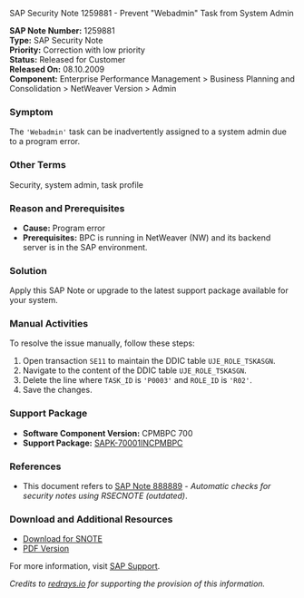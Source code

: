 SAP Security Note 1259881 - Prevent "Webadmin" Task from System Admin

**SAP Note Number:** 1259881  
**Type:** SAP Security Note  
**Priority:** Correction with low priority  
**Status:** Released for Customer  
**Released On:** 08.10.2009  
**Component:** Enterprise Performance Management > Business Planning and Consolidation > NetWeaver Version > Admin  

### Symptom
The `'Webadmin'` task can be inadvertently assigned to a system admin due to a program error.

### Other Terms
Security, system admin, task profile

### Reason and Prerequisites
- **Cause:** Program error
- **Prerequisites:** BPC is running in NetWeaver (NW) and its backend server is in the SAP environment.

### Solution
Apply this SAP Note or upgrade to the latest support package available for your system.  

### Manual Activities
To resolve the issue manually, follow these steps:
1. Open transaction `SE11` to maintain the DDIC table `UJE_ROLE_TSKASGN`.
2. Navigate to the content of the DDIC table `UJE_ROLE_TSKASGN`.
3. Delete the line where `TASK_ID` is `'P0003'` and `ROLE_ID` is `'R02'`.
4. Save the changes.

### Support Package
- **Software Component Version:** CPMBPC 700
- **Support Package:** [SAPK-70001INCPMBPC](https://me.sap.com/supportpackage/SAPK-70001INCPMBPC)

### References
- This document refers to [SAP Note 888889](https://me.sap.com/notes/888889) - *Automatic checks for security notes using RSECNOTE (outdated)*.

### Download and Additional Resources
- [Download for SNOTE](https://notesdownloads.sap.com/note/0040000007366642017)
- [PDF Version](https://userapps.support.sap.com/sap/support/sfm/notes/print/0001259881?language=en-US&token=CF2AD723907BA0D8C8F3D983D9FFB4BB)

For more information, visit [SAP Support](https://me.sap.com/).

*Credits to [redrays.io](https://redrays.io) for supporting the provision of this information.*
